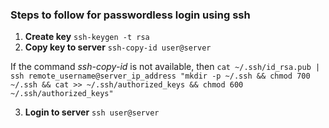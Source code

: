 ### Steps to follow for passwordless login using ssh

1. **Create key**  ``ssh-keygen -t rsa``
2. **Copy key to server** ``ssh-copy-id user@server``

If the command *ssh-copy-id* is not available, then ``cat ~/.ssh/id_rsa.pub | ssh remote_username@server_ip_address "mkdir -p ~/.ssh && chmod 700 ~/.ssh && cat >> ~/.ssh/authorized_keys && chmod 600 ~/.ssh/authorized_keys"``

3. **Login to server** ``ssh user@server``
